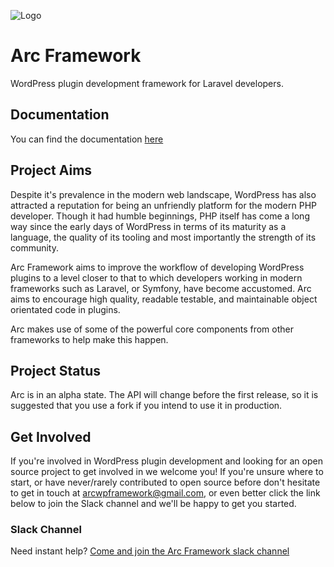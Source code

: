 ![Logo](http://i.imgur.com/L3fOrtc.png)

# Arc Framework

WordPress plugin development framework for Laravel developers.

## Documentation

You can find the documentation [here](http://arc-framework.com/docs)

## Project Aims

Despite it's prevalence in the modern web landscape, WordPress has also attracted a reputation for being an unfriendly
platform for the modern PHP developer. Though it had humble beginnings, PHP itself has come a long way since the early days
of WordPress in terms of its maturity as a language, the quality of its tooling and most importantly the strength of its 
community.

Arc Framework aims to improve the workflow of developing WordPress plugins to a level closer to that to which developers 
working in modern frameworks such as Laravel, or Symfony, have become accustomed. Arc aims to encourage high quality, readable
testable, and maintainable object orientated code in plugins.

Arc makes use of some of the powerful core components from other frameworks to help make this happen.

## Project Status

Arc is in an alpha state. The API will change before the first release, so it is suggested that you use a fork if you intend
to use it in production.

## Get Involved

If you're involved in WordPress plugin development and looking for an open source project to get involved in we welcome you!
If you're unsure where to start, or have never/rarely contributed to open source before don't hesitate to get in touch at
arcwpframework@gmail.com, or even better click the link below to join the Slack channel and we'll be happy to get you started.

### Slack Channel

Need instant help? [Come and join the Arc Framework slack channel](https://arc-framework.slack.com/shared_invite/MTg3Njg2MTU2NzU2LTE0OTU2NjExNTYtMjk4NWNmMTExMg)

